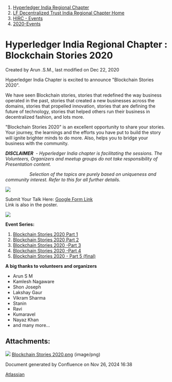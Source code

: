 1. [Hyperledger India Regional Chapter](index.html)
2. [LF Decentralized Trust India Regional Chapter Home](LF-Decentralized-Trust-India-Regional-Chapter-Home_19169282.html)
3. [HIRC - Events](HIRC---Events_19169346.html)
4. [2020-Events](2020-Events_19169348.html)

# Hyperledger India Regional Chapter : Blockchain Stories 2020

Created by Arun .S.M., last modified on Dec 22, 2020

Hyperledger India Chapter is excited to announce "Blockchain Stories 2020".

We have seen Blockchain stories, stories that redefined the way business operated in the past, stories that created a new businesses across the domains, stories that propelled innovation, stories that are defining the future of technology, stories that helped others run their business in decentralized fashion, and lots more.

"Blockchain Stories 2020" is an excellent opportunity to share your stories. Your journey, the learnings and the efforts you have put to build the story will ignite brighter minds to do more. Also, helps you to bridge your business with the community.

***DISCLAIMER**  - Hyperledger India chapter is facilitating the sessions. The Volunteers, Organizers and meetup groups do not take responsibility of Presentation content.*

                   *Selection of the topics are purely based on uniqueness and community interest. Refer to this for all further details.*

[*![](plugins/servlet/confluence/placeholder/unknown-macro)*](https://docs.google.com/spreadsheets/d/1ltX74fnOOye25Rr1RMrus0LeuheLcC2ntmvMij1Imzc/edit#gid=755226929)

Submit Your Talk Here: [Google Form Link](https://docs.google.com/forms/d/e/1FAIpQLSc6C1Zj9lS47-Nhk5OWkOpkmIs8KAbJPiVOpjgLbG78d1dphw/viewform)  
Link is also in the poster.

![](attachments/19169498/19169499.png?height=400)

**Event Series:**

1. [Blockchain Stories 2020 Part 1](Blockchain-Stories-2020-Part-1_19169510.html)
2. [Blockchain Stories 2020 Part 2](Blockchain-Stories-2020-Part-2_19169512.html)
3. [Blockchain Stories 2020 -Part 3](Blockchain-Stories-2020--Part-3_19169503.html)
4. [Blockchain Stories 2020 -Part 4](Blockchain-Stories-2020--Part-4_19169507.html)
5. [Blockchain Stories 2020 - Part 5 (final)](19169500.html)

**A big thanks to volunteers and organizers**

- Arun S M
- Kamlesh Nagaware
- Shon Joseph
- Lakshay Gaur
- Vikram Sharma
- Stanin
- Ravi
- Kumaravel
- Nayaz Khan
- and many more...

## Attachments:

![](images/icons/bullet_blue.gif) [Blockchain Stories 2020.png](attachments/19169498/19169499.png) (image/png)

Document generated by Confluence on Nov 26, 2024 16:38

[Atlassian](http://www.atlassian.com/)
